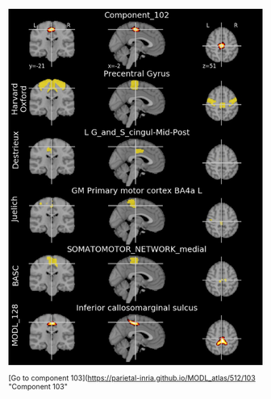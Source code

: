 


![102](preliminary/102.jpg "Component 102")

[Go to component 103](https://parietal-inria.github.io/MODL_atlas/512/103 "Component 103"